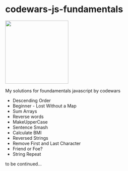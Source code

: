 # codewars-js-fundamentals

<img src="https://www.codewars.com/packs/assets/logo.61192cf7.svg" width="200"/>

My solutions for foundamentals javascript by codewars

- Descending Order
- Beginner - Lost Without a Map
- Sum Arrays
- Reverse words
- MakeUpperCase
- Sentence Smash
- Calculate BMI
- Reversed Strings
- Remove First and Last Character
- Friend or Foe?
- String Repeat

to be continued...
